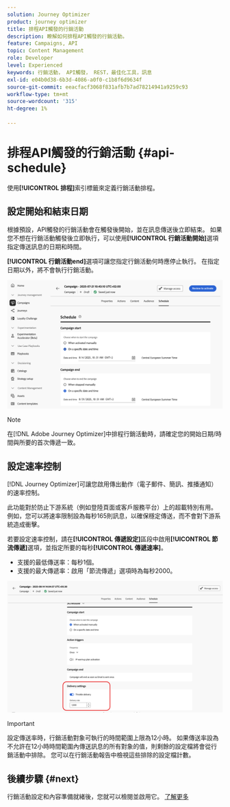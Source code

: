 ```yaml
---
solution: Journey Optimizer
product: journey optimizer
title: 排程API觸發的行銷活動
description: 瞭解如何排程API觸發的行銷活動。
feature: Campaigns, API
topic: Content Management
role: Developer
level: Experienced
keywords: 行銷活動， API觸發， REST，最佳化工具，訊息
exl-id: e04b0d38-6b3d-4086-a0f0-c1b8f6d9634f
source-git-commit: eeacfacf3068f831afb7b7ad78214941a9259c93
workflow-type: tm+mt
source-wordcount: '315'
ht-degree: 1%

---
```


# 排程API觸發的行銷活動 {#api-schedule}

使用&#x200B;**[!UICONTROL 排程]**&#x200B;索引標籤來定義行銷活動排程。

## 設定開始和結束日期

根據預設，API觸發的行銷活動會在觸發後開始，並在訊息傳送後立即結束。 如果您不想在行銷活動觸發後立即執行，可以使用&#x200B;**[!UICONTROL 行銷活動開始]**&#x200B;選項指定傳送訊息的日期和時間。

**[!UICONTROL 行銷活動end]**&#x200B;選項可讓您指定行銷活動何時應停止執行。 在指定日期以外，將不會執行行銷活動。

![](assets/api-triggered-schedule.png)

>[!NOTE]
>
>在[!DNL Adobe Journey Optimizer]中排程行銷活動時，請確定您的開始日期/時間與所要的首次傳遞一致。

## 設定速率控制

[!DNL Journey Optimizer]可讓您啟用傳出動作（電子郵件、簡訊、推播通知）的速率控制。

此功能對於防止下游系統（例如登陸頁面或客戶服務平台）上的超載特別有用。 例如，您可以將速率限制設為每秒165則訊息，以確保穩定傳送，而不會對下游系統造成衝擊。

若要設定速率控制，請在&#x200B;**[!UICONTROL 傳遞設定]**&#x200B;區段中啟用&#x200B;**[!UICONTROL 節流傳遞]**&#x200B;選項，並指定所要的每秒&#x200B;**[!UICONTROL 傳遞速率]**。

* 支援的最低傳送率：每秒1個。
* 支援的最大傳遞率：啟用「節流傳遞」選項時為每秒2000。

![](assets/throttling-rate-control.png)

>[!IMPORTANT]
>
>設定傳送率時，行銷活動對象可執行的時間範圍上限為12小時。 如果傳送率設為不允許在12小時時間範圍內傳送訊息的所有對象的值，則剩餘的設定檔將會從行銷活動中排除。 您可以在行銷活動報告中檢視這些排除的設定檔計數。

## 後續步驟 {#next}

行銷活動設定和內容準備就緒後，您就可以檢閱並啟用它。 [了解更多](review-activate-campaign.md)
